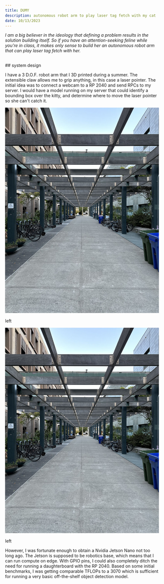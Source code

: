 ```yaml
---
title: DUMY
description: autonomous robot arm to play laser tag fetch with my cat
date: 10/13/2023
---
```


*I am a big believer in the ideology that defining a problem results in the solution building itself. So if you have an attention-seeking feline while you're in class, it makes only sense to build her an autonomous robot arm that can play laser tag fetch with her.* 

<br>
## system design

I have a 3 D.O.F. robot arm that I 3D printed during a summer. The extensible claw allows me to grip anything, in this case a laser pointer. The initial idea was to connect a webcam to a RP 2040 and send RPCs to my server. I would have a model running on my server that could identify a bounding box over the kitty, and determine where to move the laser pointer so she can't catch it.

<!-- <img src="../assets/dumy/5.jpg" width="200"> -->
<div class="grid grid-cols-2 my-6 gap-4">
  <div class="bg-gray-200 rounded-lg p-3">
      <img class="w-full h-auto" src="../assets/dumy/5.jpg"></img>
      <p class="text-center text-sm mt-2">left</p>
  </div>
  <div class="bg-gray-200 rounded-lg p-3">
      <img class="w-full h-auto" src="../assets/dumy/5.jpg"></img>
      <p class="text-center text-sm mt-2">left</p>
  </div>
</div>

However, I was fortunate enough to obtain a Nvidia Jetson Nano not too long ago. The Jetson is supposed to be robotics base, which means that I can run compute on edge. With GPIO pins, I could also completely ditch the need for running a daughterboard with the RP 2040. Based on some initial benchmarks, I was getting comparable TFLOPs to a 3070 which is sufficient for running a very basic off-the-shelf object detection model.
